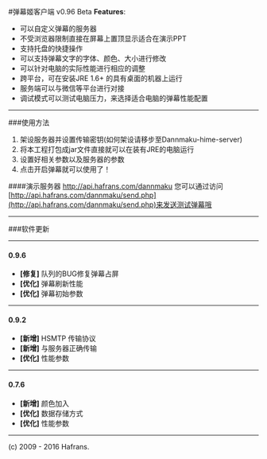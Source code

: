 #弹幕姬客户端 v0.96 Beta
__Features__:
* 可以自定义弹幕的服务器
* 不受浏览器限制直接在屏幕上置顶显示适合在演示PPT   
* 支持托盘的快捷操作
* 可以支持弹幕文字的字体、颜色、大小进行修改
* 可以针对电脑的实际性能进行相应的调整
* 跨平台，可在安装JRE 1.6+ 的具有桌面的机器上运行
* 服务端可以与微信等平台进行对接
* 调试模式可以测试电脑压力，来选择适合电脑的弹幕性能配置

___

###使用方法
1. 架设服务器并设置传输密钥(如何架设请移步至Dannmaku-hime-server)
2. 将本工程打包成jar文件直接就可以在装有JRE的电脑运行
3. 设置好相关参数以及服务器的参数
4. 点击开启弹幕就可以使用了！

####演示服务器
http://api.hafrans.com/dannmaku
您可以通过访问
[http://api.hafrans.com/dannmaku/send.php](http://api.hafrans.com/dannmaku/send.php)来发送测试弹幕哦

___

###软件更新
____
#### 0.9.6
* __[修复]__ 队列的BUG修复弹幕占屏
* __[优化]__ 弹幕刷新性能
* __[优化]__ 弹幕初始参数

---
#### 0.9.2
* __[新增]__ HSMTP 传输协议
* __[新增]__ 与服务器正确传输
* __[优化]__ 性能参数   

---

#### 0.7.6
* __[新增]__ 颜色加入
* __[优化]__ 数据存储方式
* __[优化]__ 性能参数   


---

(c) 2009 - 2016 Hafrans.









